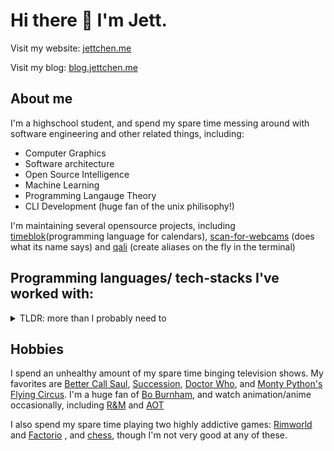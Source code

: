 # Hi there 👋 I'm Jett.

Visit my website: [jettchen.me](https://go.jettchen.me/996)

Visit my blog: [blog.jettchen.me](https://blog.jettchen.me)

## About me
I'm a highschool student, and spend my spare time messing around with software engineering and other related things, including:
- Computer Graphics
- Software architecture
- Open Source Intelligence
- Machine Learning
- Programming Langauge Theory
- CLI Development (huge fan of the unix philisophy!)

I'm maintaining several opensource projects, including [timeblok](https://github.com/JettChenT/timeblok)(programming language for calendars), [scan-for-webcams](https://github.com/JettChenT/scan-for-webcams) (does what its name says) and [qali](https://github.com/JettChenT/qali) (create aliases on the fly in the terminal)

## Programming languages/ tech-stacks I've worked with:
<details>

<summary>TLDR: more than I probably need to</summary>

- Python
  - Data Science (Pandas, NumPy, Matplotlib, Seaborn, Streamlit etc.)
  - Machine Learning and Deep Learnng (TensorFlow, Keras, PyTorch, FastAI, Scikit-Learn, statsmodels, etc.)
  - Web Development (FastAPI, Flask, etc.)
  - Computer Graphics (Taichi, PyGame, etc.)
  - CLI apps (Click, Typer, Fire, etc.)
  - GUI apps (PyQt, PySide, PySimpleGUI, etc.)
- Frontend
  - Javascript, Typescript
  - React, Next.js, prisma, tailwindCSS, etc.
- Rust
  - CLI apps (clap)
  - Web Development (actix-web, axum, rocket, etc.)
- Unity
  - GameDEV stuff (C#)
  - VR/ AR!(Vuforia)
- DevOPS / Deployment
  - Linux (Ubuntu, Systemd, Nginx, etc.)
  - Docker, Docker-compose
  - PaaS (Heroku, Vercel, Railway, etc.)
  - Serverless (AWS Lambda, Cloudflare workers, etc.)
- Database:
  - Relational (MySQL, PostgreSQL, SQLite, etc.)
  - NoSQL (MongoDB, Redis, etc.)
  - DBaaS (Supabase, Firebase, etc.)
  - Hosting (Railway, Planetscale, etc.)
</details>

## Hobbies
I spend an unhealthy amount of my spare time binging television shows. My favorites are [Better Call Saul](https://www.imdb.com/title/tt3032476/), [Succession](https://www.imdb.com/title/tt7660850/), [Doctor Who](https://www.imdb.com/title/tt0436992/), and [Monty Python's Flying Circus](https://www.imdb.com/title/tt0063929).
I'm a huge fan of [Bo Burnham](http://www.boburnham.com), and watch animation/anime occasionally, including [R&M](https://www.imdb.com/title/tt2861424) and [AOT](https://www.imdb.com/title/tt2560140)

I also spend my spare time playing two highly addictive games: [Rimworld](https://rimworldgame.com) and [Factorio](http://factorio.com)
, and [chess](https://www.chess.com/member/jettchen11), though I'm not very good at any of these.
